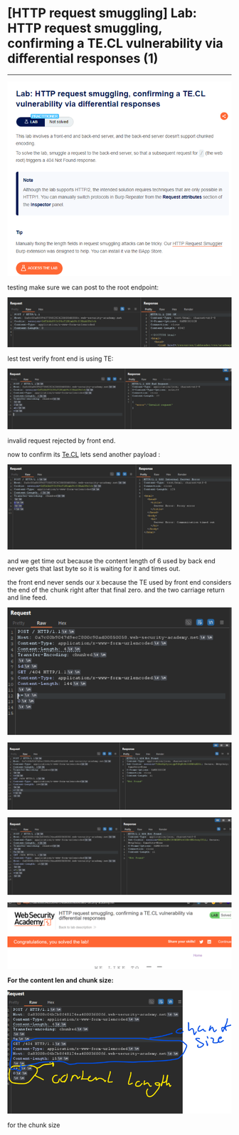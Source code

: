 # [HTTP request smuggling] Lab: HTTP request smuggling, confirming a TE.CL vulnerability via differential responses (1)

---

![Untitled](%5BHTTP%20request%20smuggling%5D%20Lab%20HTTP%20request%20smugglin%202158563047ec453bbd41ed0693419a95/Untitled.png)

testing make sure we can post to the root endpoint: 

![Untitled](%5BHTTP%20request%20smuggling%5D%20Lab%20HTTP%20request%20smugglin%202158563047ec453bbd41ed0693419a95/Untitled%201.png)

lest test verify front end is using TE: 

![Untitled](%5BHTTP%20request%20smuggling%5D%20Lab%20HTTP%20request%20smugglin%202158563047ec453bbd41ed0693419a95/Untitled%202.png)

invalid request rejected by front end. 

now to confirm its [Te.CL](http://Te.CL) lets send another payload : 

![Untitled](%5BHTTP%20request%20smuggling%5D%20Lab%20HTTP%20request%20smugglin%202158563047ec453bbd41ed0693419a95/Untitled%203.png)

and we get time out because the content length of 6 used by back end never gets that last byte so it is waiting for it and times out.

the front end never sends our `X` because the TE used by front end considers the end of the chunk right after that final zero. and the two carriage return and line feed.

![Untitled](%5BHTTP%20request%20smuggling%5D%20Lab%20HTTP%20request%20smugglin%202158563047ec453bbd41ed0693419a95/Untitled%204.png)

![Untitled](%5BHTTP%20request%20smuggling%5D%20Lab%20HTTP%20request%20smugglin%202158563047ec453bbd41ed0693419a95/Untitled%205.png)

![Untitled](%5BHTTP%20request%20smuggling%5D%20Lab%20HTTP%20request%20smugglin%202158563047ec453bbd41ed0693419a95/Untitled%206.png)

![Untitled](%5BHTTP%20request%20smuggling%5D%20Lab%20HTTP%20request%20smugglin%202158563047ec453bbd41ed0693419a95/Untitled%207.png)

**For the content len and chunk size:** 

![Untitled](%5BHTTP%20request%20smuggling%5D%20Lab%20HTTP%20request%20smugglin%202158563047ec453bbd41ed0693419a95/Untitled%208.png)

for the chunk size